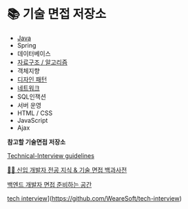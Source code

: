 # 📚 기술 면접 저장소
- [Java](https://github.com/copazima/interview/tree/main/java)
- Spring
- 데이터베이스
- [자료구조 / 알고리즘](https://github.com/copazima/interview/tree/main/Data%20Structure)
- 객체지향
- [디자인 패턴](https://github.com/copazima/interview/tree/main/design_pattern)
- [네트워크](https://github.com/copazima/interview/tree/main/network)
- SQL인잭션
- 서버 운영
- HTML / CSS
- JavaScript
- Ajax

**참고할 기술면접 저장소**

[Technical-Interview guidelines](https://github.com/JaeYeopHan/Interview_Question_for_Beginner)

[👶🏻 신입 개발자 전공 지식 & 기술 면접 백과사전](https://github.com/gyoogle/tech-interview-for-developer)

[백엔드 개발자 면접 준비하는 공간](https://github.com/Conatuseus/tech-interview-for-developer)

[tech interview](https://github.com/WeareSoft/tech-interview)](https://github.com/WeareSoft/tech-interview)